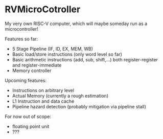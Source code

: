 # RVMicroCotroller
My very own RISC-V computer, which will maybe someday run as a microcontroller!

Features so far:
* 5 Stage Pipeline (IF, ID, EX, MEM, WB)
* Basic load/store instructions (only word level so far)
* Basic arithmetic instructions (add, sub, shift,...) both register-register and register-immediate
* Memory controller

Upcoming features:
* Instructions on arbitrary level
* Actual Memory (currently a rough estimation)
* L1 Instruction and data cache
* Pipeline hazard detection (probably mitigation via pipeline stall)

For now out of scope:
* floating point unit
* ???
